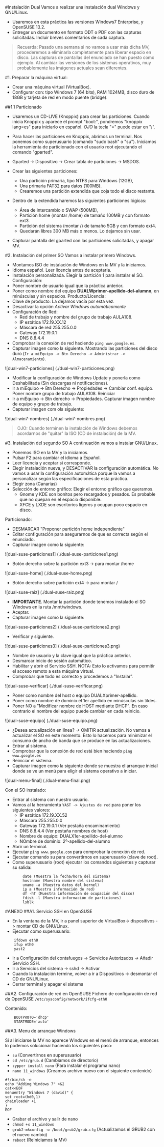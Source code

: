 
#Instalación Dual
Vamos a realizar una instalación dual Windows y GNU/Linux.

* Usaremos en esta práctica las versiones Windows7 Enterprise, y OpenSUSE 13.2.
* Entregar un documento en formato ODT o PDF con las capturas solicitadas. Incluir breves comentarios de cada captura.

> Recuerda: Pasado una semana si no vamos a usar más dicha MV, procederemos a eliminarla completamente para liberar espacio en disco.
> Las capturas de pantallas del enunciado se han puesto como ejemplo. Al cambiar las versiones de los sistemas
operativos, muy probablemente las imágenes actuales sean diferentes.

#1. Preparar la máquina virtual:

* Crear una máquina virtual (VirtualBox).
* Configurar con: tipo Windows 7 (64 bits), RAM 1024MB, disco duro de 18GB y tarjeta de red en modo puente (bridge).

##1.1 Particionado

* Usaremos un CD-LIVE (Knoppix) para crear las particiones. Cuando inicia Knoppix 
y aparece el prompt "boot:", pondremos "knoppix lang=es" para iniciarlo en español. 
*OJO* la tecla "=" puede estar en "¡".
* Para hacer las particiones en Knoppix, abrimos un terminal. Nos ponemos como superusuario (comando "sudo bash" o "su"). Iniciamos la herramienta de particionado con el usuario root ejecutando el comando "gparted".
* Gparted -> Dispositivo -> Crear tabla de particiones -> MSDOS.
* Crear las siguientes particiones:
    * Una partición primaria, tipo NTFS para Windows (12GB),
    * Una primaria FAT32 para datos (100MB).
    * Crearemos una partición extendida que coja todo el disco restante.

* Dentro de la extendida haremos las siguientes particiones lógicas:
    * Área de intercambio o SWAP (500MB),
    * Partición home (montar /home) de tamaño 100MB y con formato ext3.
    * Partición del sistema (montar /) de tamaño 5GB y con formato ext4.
    * Quedarán libres 300 MB más o menos. Lo dejamos sin usar.

* Capturar pantalla del gparted con las particiones solicitadas, y apagar MV.

#2. Instalación del primer SO
Vamos a instalar primero Windows.
* Montamos ISO de instalación de Windows en la MV y la iniciamos.
* Idioma español. Leer licencia antes de aceptarla.
* Instalación personalizada. Elegir la partición 1 para instalar el SO.
Configuración:
* Poner nombre de usuario igual que la práctica anterior.
* Poner como nombre del equipo **DUALWprimer-apellido-del-alumno**, en minúsculas y sin espacios.
Producto/Licencia:
* Clave de producto: La dejamos vacía por esta vez.
* Desactivar la opción *Activar Windows automáticamente*
* Configuración de Red:
    * Red de trabajo y nombre del grupo de trabajo AULA108.
    * IP estática 172.19.XX.12
    * Máscara de red 255.255.0.0
    * Gateway 172.19.0.1
    * DNS 8.8.4.4
* Comprobar la conexión de red haciendo `ping www.google.es`.
* Capturar imagen como la siguiente. Mostrando las particiones del disco duro 
(`Ir a miEquipo -> Btn Derecho -> Administrar -> Almacenamiento`). 

![dual-win7-particiones] (./dual-win7-particiones.png)

* Modificar la configuración de Windows Update y ponerla como Deshabilitada (Sin descargas ni notificaciones).
* Ir a miEquipo -> Btn Derecho -> Propiedades -> Cambiar conf. equipo. Poner nombre grupo de trabajo AULA108. Reiniciar
* Ir a miEquipo -> Btn derecho -> Propiedades. Capturar imagen nombre de equipo y grupo de trabajo.
* Capturar imagen com ola siguiente:

![dual-win7-nombres] (./dual-win7-nombres.png)

> OJO: Cuando terminen la instalación de Windows debemos acordarnos de "quitar" la ISO (CD de instalación) de la MV.

#3. Instalación del segundo SO
A continuación vamos a instalar GNU/Linux.
* Ponemos ISO en la MV y la iniciamos.
* Pulsar F2 para cambiar el idioma a Español.
* Leer licencia y aceptar si corresponde.
* Elegir instalación nueva, y DESACTIVAR la configuración automática. No vamos a usar la configuración automática porque la vamos a personalizar según las especificaciones de esta práctica.
* Elegir zona (Canarias)
* Selección de entorno gráfico: Elegir el entorno gráfico que queramos.
    * Gnome y KDE son bonitos pero recargados y pesados. Es probable que no quepan en el espacio disponible.
    * XFCE y LXDE son escritorios ligeros y ocupan poco espacio en disco. 

Particionado:
* DESMARCAR "Proponer partición home independiente"
* Editar configuración para asegurarnos de que es correcta según el enunciado.
* Capturar imagen como la siguiente:

![dual-suse-particiones1] (./dual-suse-particiones1.png)

* Botón derecho sobre la partición ext3 -> para montar /home

![dual-suse-home] (./dual-suse-home.png)

* Botón derecho sobre partición ext4 -> para montar /

![dual-suse-raiz] (./dual-suse-raiz.png)

* **IMPORTANTE**. Montar la partición donde tenemos instalado el SO Windows en la ruta /mnt/windows.
* Aceptar.
* Capturar imagen como la siguiente:

![dual-suse-particiones2] (./dual-suse-particiones2.png)

* Verificar y siguiente.

![dual-suse-particiones3] (./dual-suse-particiones3.png)

* Nombre de usuario y la clave igual que la práctica anterior.
* Desmarcar inicio de sesión automático.
* Habilitar y abrir el Servicio SSH. NOTA: Esto lo activamos para permitir el acceso remoto a esta máquina virtual.
* Comprobar que todo es correcto y procedemos a "Instalar".

![dual-suse-verificar] (./dual-suse-verificar.png)

* Poner como nombre del host o equipo DUALXprimer-apellido.
* Poner como nombre de dominio el 1er apellido en minúsculas sin tildes.
* Poner NO a "Modificar nombre de HOST mediante DHCP". En caso contrario el nombre del equipo puede cambiar en cada reinicio.

![dual-suse-equipo] (./dual-suse-equipo.png)

* ¿Desea actualización en línea? -> OMITIR actualización.
No vamos a actualizar el SO en este momento. Esto lo hacemos para minimizar el consumo 
de ancho de banda que se produce en las actualizaciones.
* Entrar al sistema.
* Comprobar que la conexión de red está bien haciendo `ping www.google.es`
* Reiniciar el sistema.
* Capturar imagen como la siguiente donde se muestra el arranque inicial 
donde se ve un menú para eligir el sistema operativo a iniciar.

![dual-menu-final] (./dual-menu-final.png)

Con el SO instalado:
* Entrar al sistema con nuestro usuario.
* Vamos al la herramienta `YAST -> Ajustes de red` para poner los siguientes valores:
    * IP estática 172.19.XX.52
    * Máscara 255.255.0.0
    * Gateway 172.19.0.1 (Ver pestaña encaminamiento)
    * DNS 8.8.4.4 (Ver pestaña nombres de host)
    * Nombre de equipo: DUALX1er-apellido-del-alumno
    * NOmbre de dominio: 2º-apellido-del-alumno
* Abrir un terminal.
* Ejecutar `ping www.google.com` para comprobar la conexión de red.
* Ejecutar comando su para convertirnos en superusuario (clave de root).
* Como superusuario (root) ejecutar los comandos siguientes y capturar su salida:
```
        date (Muestra la fecha/hora del sistema)
        hostname (Muestra nombre del sistema)
        uname -a (Muestra datos del kernel)
        ip a (Muestra información de red)
        df -hT (Muestra información de ocupación del disco)
        fdisk -l (Muestra información de particiones)
        lsblk
```

#ANEXO
##A1. Servicio SSH en OpenSUSE

* En la ventana de la MV, ir a panel superior de VirtualBox-> dispositivos -> montar CD de GNU/Linux.
* Ejecutar como superusuario:
```
    ifdown eth0
    ifup eth0
    yast2
```

* Ir a Configuración del contafuegos -> Servicios Autorizados -> Añadir Servicio SSH.
* Ir a Servicios del sistema -> sshd -> Activar
* Cuando la instalación termine, volver a ir a Dispositivos -> desmontar el CD de GNU/Linux.
* Cerrar terminal y apagar el sistema

##A2. Configuración de red en OpenSUSE
Fichero de configuración de red de OpenSUSE `/etc/sysconfig/network/ifcfg-eth0`

Contenido:
```
    BOOTPROTO='dhcp'
    STARTMODE='auto'
```

##A3. Menu de arranque Windows

Si al iniciarse la MV no aparece Windows en el menú de arranque, entonces 
lo podemos solucionar haciendo los siguientes paso:

* `su` (Convertirnos en superusuario)
* `cd /etc/grub.d` (Cambiamos de directorio)
* `zypper install nano` (Para instalar el programa nano)
* `nano 11_windows` (Creamos archivo nuevo con el siguiente contenido)

```
#!/bin/sh -e
echo "Adding Windows 7" >&2
cat<<EOF
menuentry "Windows 7 (david)" {
set root=(hd0,1)
chainloader +1
}
EOF
```
* Grabar el archivo y salir de nano
* `chmod +x 11_windows`
* `grub2-mkconfig -o /boot/grub2/grub.cfg` (Actualizamos el GRUB2 con el nuevo cambio)
* `reboot` (Reiniciamos la MV)

